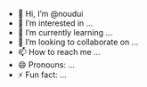 - 👋 Hi, I’m @noudui
- 👀 I’m interested in ...
- 🌱 I’m currently learning ...
- 💞️ I’m looking to collaborate on ...
- 📫 How to reach me ...
- 😄 Pronouns: ...
- ⚡ Fun fact: ...

<!---
noudui/noudui is a ✨ special ✨ repository because its `README.md` (this file) appears on your GitHub profile.
You can click the Preview link to take a look at your changes.
--->
